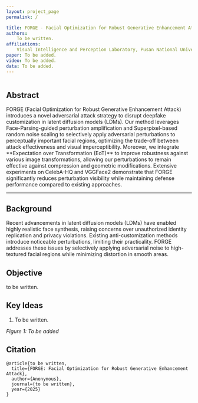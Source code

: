 ```yaml
---
layout: project_page
permalink: /

title: FORGE - Facial Optimization for Robust Generative Enhancement Attack
authors:
    To be written.
affiliations:
    Visual Intelligence and Perception Laboratory, Pusan National University
paper: To be added.
video: To be added.
data: To be added.
---
```


<!-- Using HTML to center the abstract -->
<div class="columns is-centered has-text-centered">
    <div class="column is-four-fifths">
        <h2>Abstract</h2>
        <div class="content has-text-justified">
FORGE (Facial Optimization for Robust Generative Enhancement Attack) introduces a novel adversarial attack strategy to disrupt deepfake customization in latent diffusion models (LDMs). Our method leverages Face-Parsing-guided perturbation amplification and Superpixel-based random noise scaling to selectively apply adversarial perturbations to perceptually important facial regions, optimizing the trade-off between attack effectiveness and visual imperceptibility. Moreover, we integrate **Expectation over Transformation (EoT)** to improve robustness against various image transformations, allowing our perturbations to remain effective against compression and geometric modifications. Extensive experiments on CelebA-HQ and VGGFace2 demonstrate that FORGE significantly reduces perturbation visibility while maintaining defense performance compared to existing approaches.
        </div>
    </div>
</div>

---

## Background
Recent advancements in latent diffusion models (LDMs) have enabled highly realistic face synthesis, raising concerns over unauthorized identity replication and privacy violations. Existing anti-customization methods introduce noticeable perturbations, limiting their practicality. FORGE addresses these issues by selectively applying adversarial noise to high-textured facial regions while minimizing distortion in smooth areas.

## Objective
to be written.


## Key Ideas
1. To be written.

*Figure 1: To be added*

## Citation
```
@article{to be written,
  title={FORGE: Facial Optimization for Robust Generative Enhancement Attack},
  author={Anonymous},
  journal={to be written},
  year={2025}
}
```
